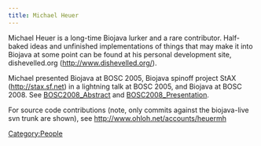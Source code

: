 ```yaml
---
title: Michael Heuer
---
```


Michael Heuer is a long-time Biojava lurker and a rare contributor.
Half-baked ideas and unfinished implementations of things that may make
it into Biojava at some point can be found at his personal development
site, dishevelled.org (http://www.dishevelled.org/).

Michael presented Biojava at BOSC 2005, Biojava spinoff project StAX
(http://stax.sf.net) in a lightning talk at BOSC 2005, and Biojava at
BOSC 2008. See [BOSC2008\_Abstract](BOSC2008_Abstract "wikilink") and
[BOSC2008\_Presentation](BOSC2008_Presentation "wikilink").

For source code contributions (note, only commits against the
biojava-live svn trunk are shown), see
<http://www.ohloh.net/accounts/heuermh>

<Category:People>
